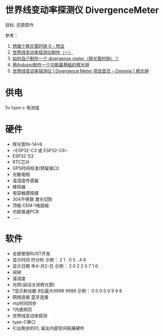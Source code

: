# 世界线变动率探测仪 DivergenceMeter

目标: 还原原作

参考：
1. [想做个辉光管时钟 0 - 想法](https://zhuanlan.zhihu.com/p/37329082)
2. [世界线变动率探测仪制作（一）](https://zhuanlan.zhihu.com/p/28265652)
3. [如何自己制作一个 divergense meter（辉光管时钟）？](https://www.zhihu.com/question/34564116)
4. [用Arduino制作一个功能最基础的辉光钟](https://juejin.cn/post/6844903862793404430)
5. [世界线变动率探测仪 | Divergence Meter 项目首页 – Omnixie | 辉光钟](https://nixieclock.org/?p=649)

# 供电
5v type-c
电池组

# 硬件
* 辉光管IN-14*8
* ~ESP32-C3 或 ESP32-C6~
* ESP32-S3
* RTC芯片
* GPS时间校准(预留接口)
* 光敏电阻
* 温湿度传感器
* 蜂鸣器
* 电容触摸按键
* 304不锈钢 激光切割
* 顶板:CEM-1电路板
* 内部普通PCB
* ......

# 软件
* 全部使用RUST开发
* 显示时间 时分秒 示例： 2 1 . 0 5 . 4 8 
* 显示日期 年4-月2-日     示例： 2 0 2 2 0 7 1 6
* 闹钟
* 温湿度
* 光照(自动关闭辉光管)
* ?显示粉丝数 8位最大9999 9999 示例： 0 0 0 0 0 9 9 8
* 网络连接 蓝牙连接
* ntp时间同步
* ?内嵌网页
* 世界线变动率探测
* type-C串口
* 引出剩余的IO, 留出内部空间拓展硬件
